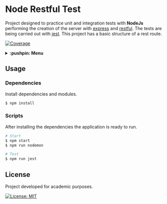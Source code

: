 # Node Restful Test
Project designed to practice unit and integration tests with **NodeJs** performing the creation of the server with [express](https://github.com/expressjs/express) and [restful](https://github.com/baugarten/node-restful). The tests are being carried out with [jest](https://github.com/facebook/jest). This project has a basic structure of a rest route.

[![Coverage](https://coveralls.io/repos/github/guiigos/node-restful-test/badge.svg?branch=master)](https://coveralls.io/github/guiigos/node-restful-test?branch=master)

<details>
  <summary>
    <strong>:pushpin: Menu</strong>
  </summary>
  <br>
  
> - [_**Usage**_](#usage)
>   - [_Dependencies_](#dependencies)
>   - [_Scripts_](#scripts)
> - [_**License**_](#license)
  
</details>

## Usage
### Dependencies
Install dependencies and modules.

```bash
$ npm install
```

### Scripts
After installing the dependencies the application is ready to run.

```bash
# Start
$ npm start
$ npm run nodemon
```

```bash
# Test
$ npm run jest
```

## License
Project developed for academic purposes.

[![License: MIT](https://img.shields.io/badge/License-MIT-blue.svg)](./LICENSE)
